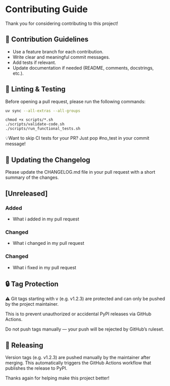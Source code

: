 # Contributing Guide

Thank you for considering contributing to this project!

## 🚧 Contribution Guidelines

- Use a feature branch for each contribution.
- Write clear and meaningful commit messages.
- Add tests if relevant.
- Update documentation if needed (README, comments, docstrings, etc.).

## 🧪 Linting & Testing

Before opening a pull request, please run the following commands:

```bash
uv sync --all-extras --all-groups
```

````shell script
chmod +x scripts/*.sh
./scripts/validate-code.sh
./scripts/run_functional_tests.sh
````

💡Want to skip CI tests for your PR? Just pop #no_test in your commit message!

## 📝 Updating the Changelog

Please update the CHANGELOG.md file in your pull request with a short summary of the changes.

## [Unreleased]
### Added
- What i added in my pull request

### Changed
- What i changed in my pull request

### Changed
- What i fixed in my pull request

## 🔒 Tag Protection
⚠️ Git tags starting with v (e.g. v1.2.3) are protected and can only be pushed by the project maintainer.

This is to prevent unauthorized or accidental PyPI releases via GitHub Actions.

Do not push tags manually — your push will be rejected by GitHub’s ruleset.

## 🚀 Releasing
Version tags (e.g. v1.2.3) are pushed manually by the maintainer after merging.
This automatically triggers the GitHub Actions workflow that publishes the release to PyPI.

Thanks again for helping make this project better!
